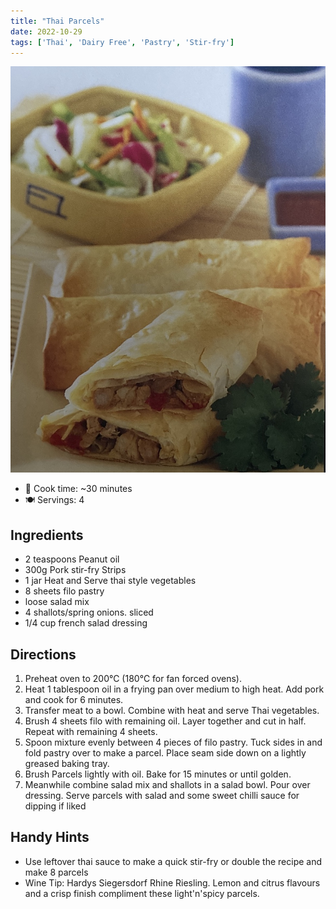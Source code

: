 ```yaml
---
title: "Thai Parcels"
date: 2022-10-29
tags: ['Thai', 'Dairy Free', 'Pastry', 'Stir-fry']
---
```


![thai-parcels](/recipes/pix/thai-parcels.jpeg)

- 🍳 Cook time: ~30 minutes
- 🍽️  Servings: 4

## Ingredients

- 2 teaspoons Peanut oil
- 300g Pork stir-fry Strips
- 1 jar Heat and Serve thai style vegetables
- 8 sheets filo pastry
- loose salad mix
- 4 shallots/spring onions. sliced
- 1/4 cup french salad dressing

## Directions

1. Preheat oven to 200℃ (180℃ for fan forced ovens).
2. Heat 1 tablespoon oil in a frying pan over medium to high heat. Add pork and cook for 6 minutes.
3. Transfer meat to a bowl. Combine with heat and serve Thai vegetables.
4. Brush 4 sheets filo with remaining oil. Layer together and cut in half. Repeat with remaining 4 sheets.
5. Spoon mixture evenly between 4 pieces of filo pastry. Tuck sides in and fold pastry over to make a parcel. Place seam side down on a lightly greased baking tray.
6. Brush Parcels lightly with oil. Bake for 15 minutes or until golden.
7. Meanwhile combine salad mix and shallots in a salad bowl. Pour over dressing. Serve parcels with salad and some sweet chilli sauce for dipping if liked

## Handy Hints

- Use leftover thai sauce to make a quick stir-fry or double the recipe and make 8 parcels
- Wine Tip: Hardys Siegersdorf Rhine Riesling. Lemon and citrus flavours and a crisp finish compliment these light'n'spicy parcels.
